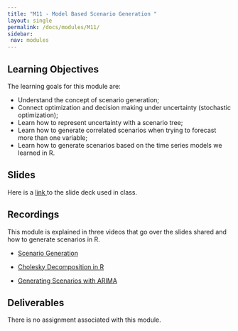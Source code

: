 ```yaml
---
title: "M11 - Model Based Scenario Generation "
layout: single
permalink: /docs/modules/M11/
sidebar:
 nav: modules
---
```


## Learning Objectives
The learning goals for this module are:

* Understand the concept of scenario generation;
* Connect optimization and decision making under uncertainty (stochastic optimization);
* Learn how to represent uncertainty with a scenario tree;
* Learn how to generate correlated scenarios when trying to forecast more than one variable;
* Learn how to generate scenarios based on the time series models we learned in R.

## Slides

Here is a <a href="/docs/modules/PPTS/TSA_S24_M11_ScenarioGeneration.pdf" > link </a> to the slide deck used in class.


## Recordings

This module is explained in three videos that go over the slides shared and how to generate scenarios in R.

* [Scenario Generation](https://www.youtube.com/embed/0peA5FzXX64) <br>

* [Cholesky Decomposition in R](https://www.youtube.com/embed/pLbXZ40fSm4) <br>

* [Generating Scenarios with ARIMA](https://www.youtube.com/embed/mJ1uuzRF9eI) <br>

## Deliverables

There is no assignment associated with this module.





